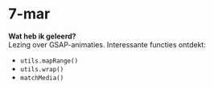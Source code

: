# 7-mar
**Wat heb ik geleerd?**  
Lezing over GSAP-animaties. Interessante functies ontdekt:  
- `utils.mapRange()`  
- `utils.wrap()`  
- `matchMedia()`
